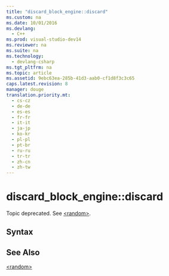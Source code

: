 ```yaml
---
title: "discard_block_engine::discard"
ms.custom: na
ms.date: 10/01/2016
ms.devlang: 
  - C++
ms.prod: visual-studio-dev14
ms.reviewer: na
ms.suite: na
ms.technology: 
  - devlang-csharp
ms.tgt_pltfrm: na
ms.topic: article
ms.assetid: 9ebc63ea-285b-41d3-aab0-cf1d8f3c3c65
caps.latest.revision: 8
manager: douge
translation.priority.mt: 
  - cs-cz
  - de-de
  - es-es
  - fr-fr
  - it-it
  - ja-jp
  - ko-kr
  - pl-pl
  - pt-br
  - ru-ru
  - tr-tr
  - zh-cn
  - zh-tw
---
```

# discard_block_engine::discard
Topic deprecated. See [<random\>](../Topic/%3Crandom%3E.md).  
  
## Syntax  
  
## See Also  
 [<random\>](../Topic/%3Crandom%3E.md)
